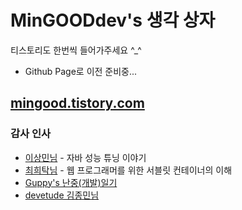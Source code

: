 # MinGOODdev's 생각 상자
티스토리도 한번씩 들어가주세요 ^_^<br/>
* Github Page로 이전 준비중...
## [mingood.tistory.com](http://mingood.tistory.com/)

### 감사 인사
* [이상민님](http://tuning-java.com/) - 자바 성능 튜닝 이야기
* [최희탁님]() - 웹 프로그래머를 위한 서블릿 컨테이너의 이해
* [Guppy's 난중(개발)일기](https://wckhg89.github.io/)
* [devetude 김종민님](https://github.com/devetude)